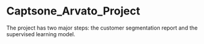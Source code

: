 # Captsone_Arvato_Project
The project has two major steps: the customer segmentation report and the supervised learning model.
